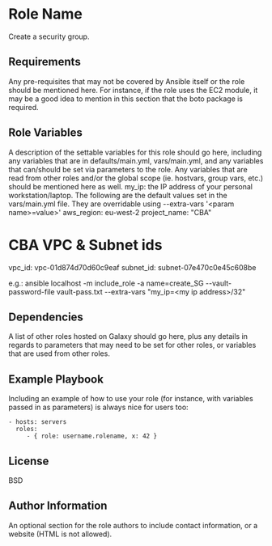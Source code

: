 Role Name
=========

Create a security group. 

Requirements
------------

Any pre-requisites that may not be covered by Ansible itself or the role should be mentioned here. For instance, if the role uses the EC2 module, it may be a good idea to mention in this section that the boto package is required.

Role Variables
--------------

A description of the settable variables for this role should go here, including any variables that are in defaults/main.yml, vars/main.yml, and any variables that can/should be set via parameters to the role. Any variables that are read from other roles and/or the global scope (ie. hostvars, group vars, etc.) should be mentioned here as well.
my_ip: the IP address of your personal workstation/laptop. 
The following are the default values set in the vars/main.yml file. They are overridable using --extra-vars '\<param name>=value>' 
aws_region: eu-west-2
project_name: "CBA"

# CBA VPC & Subnet ids
vpc_id: vpc-01d874d70d60c9eaf
subnet_id: subnet-07e470c0e45c608be

e.g.: ansible localhost -m include_role -a name=create_SG --vault-password-file vault-pass.txt --extra-vars "my_ip=\<my ip address>/32"


Dependencies
------------

A list of other roles hosted on Galaxy should go here, plus any details in regards to parameters that may need to be set for other roles, or variables that are used from other roles.

Example Playbook
----------------

Including an example of how to use your role (for instance, with variables passed in as parameters) is always nice for users too:

    - hosts: servers
      roles:
         - { role: username.rolename, x: 42 }

License
-------

BSD

Author Information
------------------

An optional section for the role authors to include contact information, or a website (HTML is not allowed).

